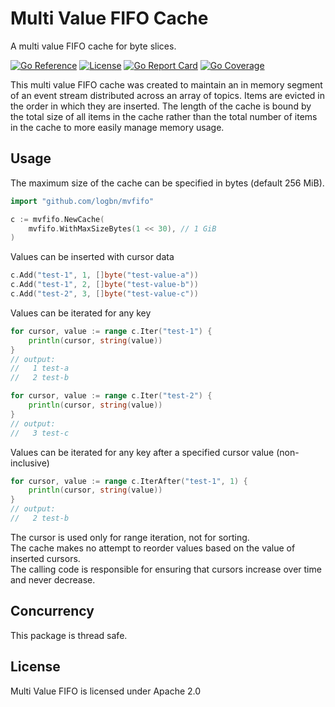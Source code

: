 # Multi Value FIFO Cache

A multi value FIFO cache for byte slices.

[![Go Reference](https://godoc.org/github.com/logbn/mvfifo?status.svg)](https://godoc.org/github.com/logbn/mvfifo)
[![License](https://img.shields.io/badge/License-Apache_2.0-dd6600.svg)](https://opensource.org/licenses/Apache-2.0)
[![Go Report Card](https://goreportcard.com/badge/github.com/logbn/mvfifo?4)](https://goreportcard.com/report/github.com/logbn/mvfifo)
[![Go Coverage](https://github.com/logbn/mvfifo/wiki/coverage.svg)](https://raw.githack.com/wiki/logbn/mvfifo/coverage.html)

This multi value FIFO cache was created to maintain an in memory segment of an event stream distributed across an array
of topics. Items are evicted in the order in which they are inserted. The length of the cache is bound by the total size
of all items in the cache rather than the total number of items in the cache to more easily manage memory usage.

## Usage

The maximum size of the cache can be specified in bytes (default 256 MiB).

```go
import "github.com/logbn/mvfifo"

c := mvfifo.NewCache(
    mvfifo.WithMaxSizeBytes(1 << 30), // 1 GiB
)
```

Values can be inserted with cursor data

```go
c.Add("test-1", 1, []byte("test-value-a"))
c.Add("test-1", 2, []byte("test-value-b"))
c.Add("test-2", 3, []byte("test-value-c"))
```

Values can be iterated for any key

```go
for cursor, value := range c.Iter("test-1") {
    println(cursor, string(value))
}
// output:
//   1 test-a
//   2 test-b

for cursor, value := range c.Iter("test-2") {
    println(cursor, string(value))
}
// output:
//   3 test-c
```

Values can be iterated for any key after a specified cursor value (non-inclusive)

```go
for cursor, value := range c.IterAfter("test-1", 1) {
    println(cursor, string(value))
}
// output:
//   2 test-b
```

The cursor is used only for range iteration, not for sorting.  
The cache makes no attempt to reorder values based on the value of inserted cursors.  
The calling code is responsible for ensuring that cursors increase over time and never decrease.

## Concurrency

This package is thread safe.

## License

Multi Value FIFO is licensed under Apache 2.0
